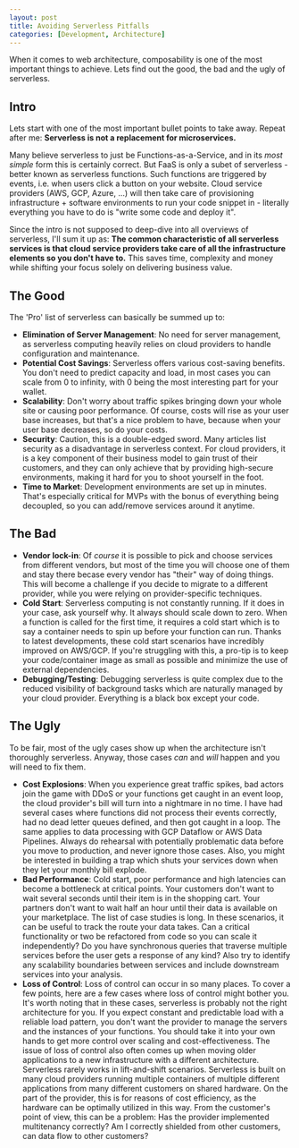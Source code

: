 ```yaml
---
layout: post
title: Avoiding Serverless Pitfalls
categories: [Development, Architecture]
---
```


When it comes to web architecture, composability is one of the most important things to achieve. Lets find out the good, the bad and the ugly of serverless.

## Intro

Lets start with one of the most important bullet points to take away. Repeat after me: **Serverless is not a replacement for microservices.**

Many believe serverless to just be Functions-as-a-Service, and in its *most simple* form this is certainly correct. But FaaS is only a subet of serverless - better known as serverless functions. Such functions are triggered by events, i.e. when users click a button on your website. Cloud service providers (AWS, GCP, Azure, ...) will then take care of provisioning infrastructure + software environments to run your code snippet in - literally everything you have to do is "write some code and deploy it".

Since the intro is not supposed to deep-dive into all overviews of serverless, I'll sum it up as: **The common characteristic of all serverless services is that cloud service providers take care of all the infrastructure elements so you don't have to.** This saves time, complexity and money while shifting your focus solely on delivering business value.

## The Good

The 'Pro' list of serverless can basically be summed up to:

- **Elimination of Server Management**: No need for server management, as serverless computing heavily relies on cloud providers to handle configuration and maintenance.
- **Potential Cost Savings**: Serverless offers various cost-saving benefits. You don't need to predict capacity and load, in most cases you can scale from 0 to infinity, with 0 being the most interesting part for your wallet.
- **Scalability**: Don't worry about traffic spikes bringing down your whole site or causing poor performance. Of course, costs will rise as your user base increases, but that's a nice problem to have, because when your user base decreases, so do your costs.
- **Security**: Caution, this is a double-edged sword. Many articles list security as a disadvantage in serverless context. For cloud providers, it is a key component of their business model to gain trust of their customers, and they can only achieve that by providing high-secure environments, making it hard for you to shoot yourself in the foot.
- **Time to Market**: Development environments are set up in minutes. That's especially critical for MVPs with the bonus of everything being decoupled, so you can add/remove services around it anytime.

## The Bad

- **Vendor lock-in**: Of *course* it is possible to pick and choose services from different vendors, but most of the time you will choose one of them and stay there becase every vendor has "their" way of doing things. This will become a challenge if you decide to migrate to a different provider, while you were relying on provider-specific techniques.
- **Cold Start**: Serverless computing is not constantly running. If it does in your case, ask yourself why. It always should scale down to zero. When a function is called for the first time, it requires a cold start which is to say a container needs to spin up before your function can run. Thanks to latest developments, these cold start scenarios have incredibly improved on AWS/GCP. If you're struggling with this, a pro-tip is to keep your code/container image as small as possible and minimize the use of external dependencies.
- **Debugging/Testing**: Debugging serverless is quite complex due to the reduced visibility of background tasks which are naturally managed by your cloud provider. Everything is a black box except your code.

## The Ugly

To be fair, most of the ugly cases show up when the architecture isn't thoroughly serverless. Anyway, those cases *can* and *will* happen and you will need to fix them.

- **Cost Explosions**: When you experience great traffic spikes, bad actors join the game with DDoS or your functions get caught in an event loop, the cloud provider's bill will turn into a nightmare in no time. I have had several cases where functions did not process their events correctly, had no dead letter queues defined, and then got caught in a loop. The same applies to data processing with GCP Dataflow or AWS Data Pipelines. Always do rehearsal with potentially problematic data before you move to production, and never ignore those cases. Also, you might be interested in building a trap which shuts your services down when they let your monthly bill explode.
- **Bad Performance**: Cold start, poor performance and high latencies can become a bottleneck at critical points. Your customers don't want to wait several seconds until their item is in the shopping cart. Your partners don't want to wait half an hour until their data is available on your marketplace. The list of case studies is long. In these scenarios, it can be useful to track the route your data takes. Can a critical functionality or two be refactored from code so you can scale it independently? Do you have synchronous queries that traverse multiple services before the user gets a response of any kind? Also try to identify any scalability boundaries between services and include downstream services into your analysis.
- **Loss of Control**: Loss of control can occur in so many places. To cover a few points, here are a few cases where loss of control might bother you. It's worth noting that in these cases, serverless is probably not the right architecture for you. If you expect constant and predictable load with a reliable load pattern, you don't want the provider to manage the servers and the instances of your functions. You should take it into your own hands to get more control over scaling and cost-effectiveness. The issue of loss of control also often comes up when moving older applications to a new infrastructure with a different architecture. Serverless rarely works in lift-and-shift scenarios. Serverless is built on many cloud providers running multiple containers of multiple different applications from many different customers on shared hardware. On the part of the provider, this is for reasons of cost efficiency, as the hardware can be optimally utilized in this way. From the customer's point of view, this can be a problem: Has the provider implemented multitenancy correctly? Am I correctly shielded from other customers, can data flow to other customers?
